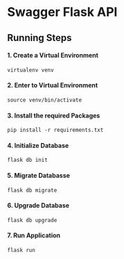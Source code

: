 # Swagger Flask API
## Running Steps

#### 1. Create a Virtual Environment
`virtualenv venv`<br>

#### 2. Enter to Virtual Environment
`source venv/bin/activate`<br>

#### 3. Install the required Packages
`pip install -r requirements.txt`<br>

#### 4. Initialize Database
`flask db init`<br>

#### 5. Migrate Databasse
`flask db migrate`<br>

#### 6. Upgrade Database
`flask db upgrade`<br>

#### 7. Run Application

`flask run`<br>
